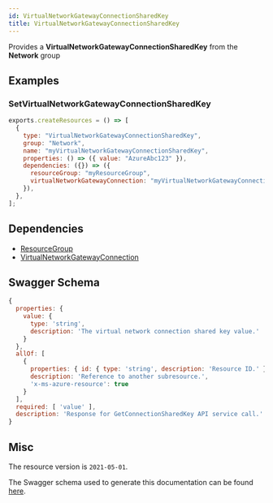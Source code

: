 ```yaml
---
id: VirtualNetworkGatewayConnectionSharedKey
title: VirtualNetworkGatewayConnectionSharedKey
---
```

Provides a **VirtualNetworkGatewayConnectionSharedKey** from the **Network** group
## Examples
### SetVirtualNetworkGatewayConnectionSharedKey
```js
exports.createResources = () => [
  {
    type: "VirtualNetworkGatewayConnectionSharedKey",
    group: "Network",
    name: "myVirtualNetworkGatewayConnectionSharedKey",
    properties: () => ({ value: "AzureAbc123" }),
    dependencies: ({}) => ({
      resourceGroup: "myResourceGroup",
      virtualNetworkGatewayConnection: "myVirtualNetworkGatewayConnection",
    }),
  },
];

```
## Dependencies
- [ResourceGroup](../Resources/ResourceGroup.md)
- [VirtualNetworkGatewayConnection](../Network/VirtualNetworkGatewayConnection.md)
## Swagger Schema
```js
{
  properties: {
    value: {
      type: 'string',
      description: 'The virtual network connection shared key value.'
    }
  },
  allOf: [
    {
      properties: { id: { type: 'string', description: 'Resource ID.' } },
      description: 'Reference to another subresource.',
      'x-ms-azure-resource': true
    }
  ],
  required: [ 'value' ],
  description: 'Response for GetConnectionSharedKey API service call.'
}
```
## Misc
The resource version is `2021-05-01`.

The Swagger schema used to generate this documentation can be found [here](https://github.com/Azure/azure-rest-api-specs/tree/main/specification/network/resource-manager/Microsoft.Network/stable/2021-05-01/virtualNetworkGateway.json).

